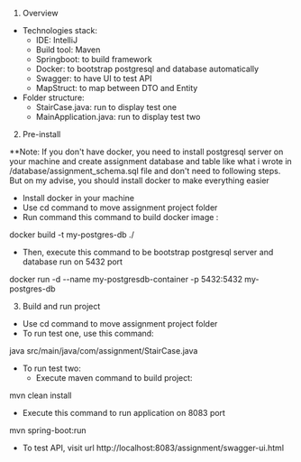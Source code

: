 1. Overview
- Technologies stack:
  + IDE: IntelliJ
  + Build tool: Maven
  + Springboot: to build framework
  + Docker: to bootstrap postgresql and database automatically
  + Swagger: to have UI to test API
  + MapStruct: to map between DTO and Entity
- Folder structure:
  + StairCase.java: run to display test one
  + MainApplication.java: run to display test two
2. Pre-install

**Note: If you don't have docker, you need to install postgresql server on your machine and create assignment database and table like what i wrote in /database/assignment_schema.sql file and don't need to following steps. But on my advise, you should install docker to make everything easier
- Install docker in your machine
- Use cd command to move assignment project folder
- Run command this command to build docker image :

docker build -t my-postgres-db ./

- Then, execute this command to be bootstrap postgresql server and database run on 5432 port

docker run -d --name my-postgresdb-container -p 5432:5432 my-postgres-db

3. Build and run project
- Use cd command to move assignment project folder
- To run test one, use this command: 

java src/main/java/com/assignment/StairCase.java

- To run test two:
  + Execute maven command to build project:
  
mvn clean install
  
  + Execute this command to run application on 8083 port
  
mvn spring-boot:run
  
  + To test API, visit url http://localhost:8083/assignment/swagger-ui.html
